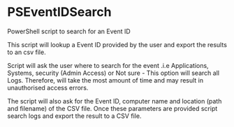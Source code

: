# PSEventIDSearch
PowerShell script to search for an Event ID

This script will lookup a Event ID provided by the user and export the results to an csv file.

Script will ask the user where to search for the event .i.e Applications, Systems, security (Admin Access) or Not sure - This option will search all Logs. Therefore, will take the most amount of time and may result in unauthorised access errors.

The script will also ask for the Event ID, computer name and location (path and filename) of the CSV file. Once these parameters are provided script search logs and export the result to a CSV file.

